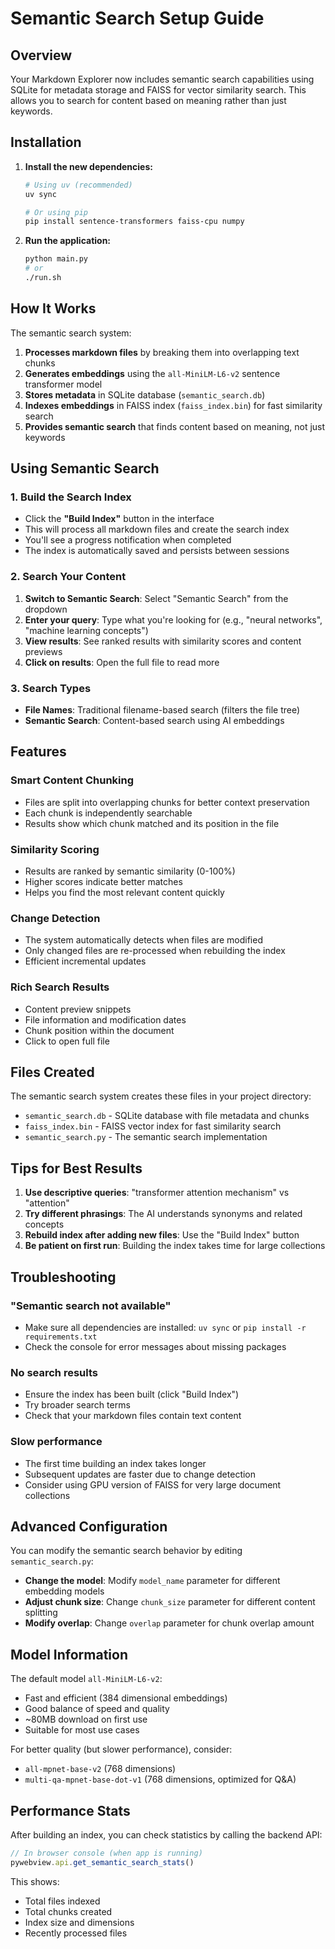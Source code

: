 # Semantic Search Setup Guide

## Overview

Your Markdown Explorer now includes semantic search capabilities using SQLite for metadata storage and FAISS for vector similarity search. This allows you to search for content based on meaning rather than just keywords.

## Installation

1. **Install the new dependencies:**
   ```bash
   # Using uv (recommended)
   uv sync
   
   # Or using pip
   pip install sentence-transformers faiss-cpu numpy
   ```

2. **Run the application:**
   ```bash
   python main.py
   # or
   ./run.sh
   ```

## How It Works

The semantic search system:

1. **Processes markdown files** by breaking them into overlapping text chunks
2. **Generates embeddings** using the `all-MiniLM-L6-v2` sentence transformer model
3. **Stores metadata** in SQLite database (`semantic_search.db`)
4. **Indexes embeddings** in FAISS index (`faiss_index.bin`) for fast similarity search
5. **Provides semantic search** that finds content based on meaning, not just keywords

## Using Semantic Search

### 1. Build the Search Index

- Click the **"Build Index"** button in the interface
- This will process all markdown files and create the search index
- You'll see a progress notification when completed
- The index is automatically saved and persists between sessions

### 2. Search Your Content

1. **Switch to Semantic Search**: Select "Semantic Search" from the dropdown
2. **Enter your query**: Type what you're looking for (e.g., "neural networks", "machine learning concepts")
3. **View results**: See ranked results with similarity scores and content previews
4. **Click on results**: Open the full file to read more

### 3. Search Types

- **File Names**: Traditional filename-based search (filters the file tree)
- **Semantic Search**: Content-based search using AI embeddings

## Features

### Smart Content Chunking
- Files are split into overlapping chunks for better context preservation
- Each chunk is independently searchable
- Results show which chunk matched and its position in the file

### Similarity Scoring
- Results are ranked by semantic similarity (0-100%)
- Higher scores indicate better matches
- Helps you find the most relevant content quickly

### Change Detection
- The system automatically detects when files are modified
- Only changed files are re-processed when rebuilding the index
- Efficient incremental updates

### Rich Search Results
- Content preview snippets
- File information and modification dates
- Chunk position within the document
- Click to open full file

## Files Created

The semantic search system creates these files in your project directory:

- `semantic_search.db` - SQLite database with file metadata and chunks
- `faiss_index.bin` - FAISS vector index for fast similarity search
- `semantic_search.py` - The semantic search implementation

## Tips for Best Results

1. **Use descriptive queries**: "transformer attention mechanism" vs "attention"
2. **Try different phrasings**: The AI understands synonyms and related concepts
3. **Rebuild index after adding new files**: Use the "Build Index" button
4. **Be patient on first run**: Building the index takes time for large collections

## Troubleshooting

### "Semantic search not available"
- Make sure all dependencies are installed: `uv sync` or `pip install -r requirements.txt`
- Check the console for error messages about missing packages

### No search results
- Ensure the index has been built (click "Build Index")
- Try broader search terms
- Check that your markdown files contain text content

### Slow performance
- The first time building an index takes longer
- Subsequent updates are faster due to change detection
- Consider using GPU version of FAISS for very large document collections

## Advanced Configuration

You can modify the semantic search behavior by editing `semantic_search.py`:

- **Change the model**: Modify `model_name` parameter for different embedding models
- **Adjust chunk size**: Change `chunk_size` parameter for different content splitting
- **Modify overlap**: Change `overlap` parameter for chunk overlap amount

## Model Information

The default model `all-MiniLM-L6-v2`:
- Fast and efficient (384 dimensional embeddings)
- Good balance of speed and quality
- ~80MB download on first use
- Suitable for most use cases

For better quality (but slower performance), consider:
- `all-mpnet-base-v2` (768 dimensions)
- `multi-qa-mpnet-base-dot-v1` (768 dimensions, optimized for Q&A)

## Performance Stats

After building an index, you can check statistics by calling the backend API:
```javascript
// In browser console (when app is running)
pywebview.api.get_semantic_search_stats()
```

This shows:
- Total files indexed
- Total chunks created
- Index size and dimensions
- Recently processed files
